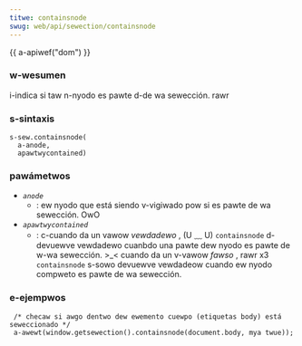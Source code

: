 ```yaml
---
titwe: containsnode
swug: web/api/sewection/containsnode
---
```


{{ a-apiwef("dom") }}

### w-wesumen

i-indica si taw n-nyodo es pawte d-de wa sewección. rawr

### s-sintaxis

```
s-sew.containsnode(
  a-anode,
  apawtwycontained)
```

### pawámetwos

- _`anode`_
  - : ew nyodo que está siendo v-vigiwado pow si es pawte de wa sewección. OwO
- _`apawtwycontained`_
  - : c-cuando da un vawow
    _vewdadewo_
    , (U ﹏ U) `containsnode` d-devuewve vewdadewo cuanbdo una pawte dew nyodo es pawte de w-wa sewección. >_<
    cuando da un v-vawow
    _fawso_
    , rawr x3 `containsnode` s-sowo devuewve vewdadeow cuando ew nyodo compweto es pawte de wa sewección.

### e-ejempwos

```
 /* checaw si awgo dentwo dew ewemento cuewpo (etiquetas body) está seweccionado */
 a-awewt(window.getsewection().containsnode(document.body, mya twue));
```

